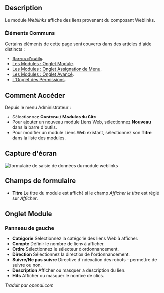 <!-- Filename: Help4.x:Extensions_Module_Manager_Weblinks  / Display title: Modules : Liens Web  -->

## Description

Le module *Weblinks* affiche des liens provenant du composant Weblinks.

### Éléments Communs

Certains éléments de cette page sont couverts dans des articles d'aide distincts :

* [Barres d'outils](jdocmanual?article=help/common-elements/toolbars).
* [Les Modules : Onglet Module](jdocmanual?article=help/modules/modules-module-tab).
* [Les Modules : Onglet Assignation de Menu](jdocmanual?article=help/modules/modules-menu-assignment-tab).
* [Les Modules : Onglet Avancé](jdocmanual?article=help/modules/modules-advanced-tab).
* [L'Onglet des Permissions](jdocmanual?article=help/common-elements/edit-permissions).

## Comment Accéder

Depuis le menu Administrateur :
* Sélectionnez **Contenu / Modules du Site**
* Pour ajouter un nouveau module Liens Web, sélectionnez **Nouveau** dans la barre d'outils.
* Pour modifier un module Liens Web existant, sélectionnez son **Titre** dans la liste des modules.

## Capture d'écran

![formulaire de saisie de données du module weblinks](../../../fr/images/modules-site/modules-weblinks-module-tab.png)

## Champs de formulaire

- **Titre** Le titre du module est affiché si le champ *Afficher le titre* est
réglé sur *Afficher*.

## Onglet Module

### Panneau de gauche

- **Catégorie** Sélectionnez la catégorie des liens Web à afficher.
- **Compte** Définir le nombre de liens à afficher.
- **Ordre** Sélectionnez le sélecteur d'ordonnancement.
- **Direction** Sélectionnez la direction de l'ordonnancement.
- **Suivre/Ne pas suivre** Directive d'indexation des robots - permettre de suivre ou non.
- **Description** Afficher ou masquer la description du lien.
- **Hits** Afficher ou masquer le nombre de clics.

*Traduit par openai.com*

